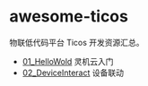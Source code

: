 # awesome-ticos
物联低代码平台 Ticos 开发资源汇总。

- [01_HelloWold](./01_HelloWorld) 灵机云入门
- [02_DeviceInteract](./02_DeviceInteract) 设备联动